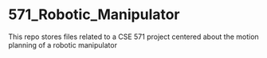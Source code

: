 # 571_Robotic_Manipulator
This repo stores files related to a CSE 571 project centered about the motion planning of a robotic manipulator 
